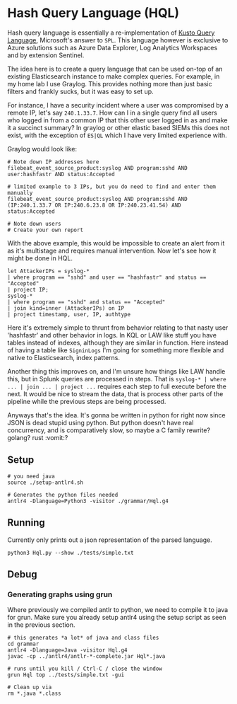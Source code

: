 # Hash Query Language (HQL)
Hash query language is essentially a re-implementation of [Kusto Query Language](https://github.com/microsoft/Kusto-Query-Language), Microsoft's answer to `SPL`. This language however is exclusive to Azure solutions such as Azure Data Explorer, Log Analytics Workspaces and by extension Sentinel.

The idea here is to create a query language that can be used on-top of an existing Elasticsearch instance to make complex queries. For example, in my home lab I use Graylog. This provides nothing more than just basic filters and frankly sucks, but it was easy to set up.

For instance, I have a security incident where a user was compromised by a remote IP, let's say `240.1.33.7`. How can I in a single query find all users who logged in from a common IP that this other user logged in as and make it a succinct summary? In graylog or other elastic based SIEMs this does not exist, with the exception of `ES|QL` which I have very limited experience with.

Graylog would look like:
```
# Note down IP addresses here
filebeat_event_source_product:syslog AND program:sshd AND user:hashfastr AND status:Accepted

# limited example to 3 IPs, but you do need to find and enter them manually
filebeat_event_source_product:syslog AND program:sshd AND (IP:240.1.33.7 OR IP:240.6.23.8 OR IP:240.23.41.54) AND status:Accepted

# Note down users
# Create your own report
```

With the above example, this would be impossible to create an alert from it as it's multistage and requires manual intervention. Now let's see how it might be done in HQL.

```
let AttackerIPs = syslog-*
| where program == "sshd" and user == "hashfastr" and status == "Accepted"
| project IP;
syslog-*
| where program == "sshd" and status == "Accepted"
| join kind=inner (AttackerIPs) on IP
| project timestamp, user, IP, authtype
```

Here it's extremely simple to thrunt from behavior relating to that nasty user 'hashfastr' and other behavior in logs. In KQL or LAW like stuff you have tables instead of indexes, although they are similar in function. Here instead of having a table like `SigninLogs` I'm going for something more flexible and native to Elasticsearch, index patterns.

Another thing this improves on, and I'm unsure how things like LAW handle this, but in Splunk queries are processed in steps. That is `syslog-* | where ... | join ... | project ...` requires each step to full execute before the next. It would be nice to stream the data, that is process other parts of the pipeline while the previous steps are being processed.

Anyways that's the idea. It's gonna be written in python for right now since JSON is dead stupid using python. But python doesn't have real concurrency, and is comparatively slow, so maybe a C family rewrite? golang? rust :vomit:?

## Setup
```
# you need java
source ./setup-antlr4.sh

# Generates the python files needed
antlr4 -Dlanguage=Python3 -visitor ./grammar/Hql.g4
```

## Running
Currently only prints out a json representation of the parsed language.

```
python3 Hql.py --show ./tests/simple.txt
```

## Debug
### Generating graphs using grun
Where previously we compiled antlr to python, we need to compile it to java for grun.
Make sure you already setup antlr4 using the setup script as seen in the previous section.

```
# this generates *a lot* of java and class files
cd grammar
antlr4 -Dlanguage=Java -visitor Hql.g4
javac -cp ../antlr4/antlr-*-complete.jar Hql*.java

# runs until you kill / Ctrl-C / close the window
grun Hql top ../tests/simple.txt -gui

# Clean up via
rm *.java *.class
```